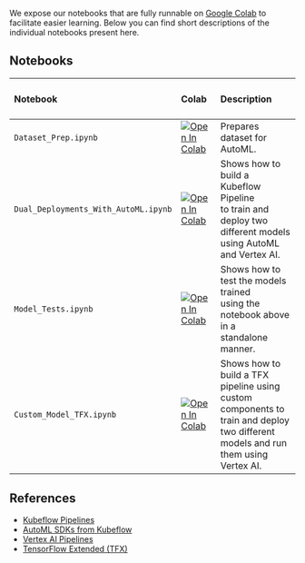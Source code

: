 We expose our notebooks that are fully runnable on [Google Colab](https://colab.research.google.com/) to facilitate easier learning. Below
you can find short descriptions of the individual notebooks present here.

## Notebooks

| <h4>Notebook</h4> | <h4>Colab</h4>     | <h4>Description</h4>                       |
| :-------- | :------- | :-------------------------------- |
| `Dataset_Prep.ipynb` | <a href="https://colab.research.google.com/github/sayakpaul/Dual-Deployments-on-Vertex-AI/blob/main/notebooks/Dataset_Prep.ipynb"><img src="https://colab.research.google.com/assets/colab-badge.svg" alt="Open In Colab"/></a> | Prepares dataset for AutoML. |
| `Dual_Deployments_With_AutoML.ipynb` | <a href="https://colab.research.google.com/github/sayakpaul/Dual-Deployments-on-Vertex-AI/blob/main/notebooks/Dual_Deployments_With_AutoML.ipynb"><img src="https://colab.research.google.com/assets/colab-badge.svg" alt="Open In Colab"/></a> | Shows how to build a Kubeflow Pipeline <br> to train and deploy two different models <br> using AutoML and Vertex AI. |
| `Model_Tests.ipynb` | <a href="https://colab.research.google.com/github/sayakpaul/Dual-Deployments-on-Vertex-AI/blob/main/notebooks/Model_Tests.ipynb"><img src="https://colab.research.google.com/assets/colab-badge.svg" alt="Open In Colab"/></a> | Shows how to test the models trained <br> using the notebook above in a <br> standalone manner. |
| `Custom_Model_TFX.ipynb` | <a href="https://colab.research.google.com/github/sayakpaul/Dual-Deployments-on-Vertex-AI/blob/main/notebooks/Custom_Model_TFX.ipynb"><img src="https://colab.research.google.com/assets/colab-badge.svg" alt="Open In Colab"/></a> | Shows how to build a TFX pipeline using <br> custom components to train and deploy <br> two different models and run them using Vertex AI. |

## References

* [Kubeflow Pipelines](https://www.kubeflow.org/docs/components/pipelines/overview/pipelines-overview/)
* [AutoML SDKs from Kubeflow](https://google-cloud-pipeline-components.readthedocs.io/en/latest/google_cloud_pipeline_components.aiplatform.html#module-google_cloud_pipeline_components.aiplatform)
* [Vertex AI Pipelines](https://cloud.google.com/vertex-ai/docs/pipelines)
* [TensorFlow Extended (TFX)](https://www.tensorflow.org/tfx)
